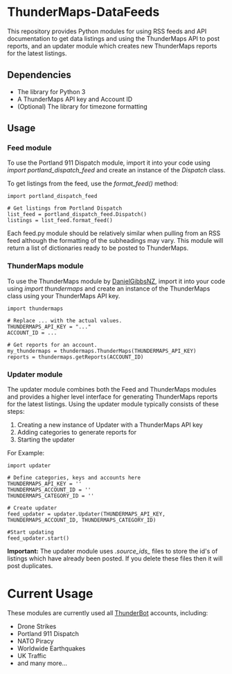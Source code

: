 ThunderMaps-DataFeeds
=====================
This repository provides Python modules for using RSS feeds and API documentation to get data listings and using the ThunderMaps API to post reports, and an updater module which creates new ThunderMaps reports for the latest listings.

Dependencies
------------

* The <requests> library for Python 3
* A ThunderMaps API key and Account ID
* (Optional) The <pytz> library for timezone formatting

Usage
-----

### Feed module

To use the Portland 911 Dispatch module, import it into your code using *import portland_dispatch_feed* and create an instance of the *Dispatch* class.

To get listings from the feed, use the *format_feed()* method:

    import portland_dispatch_feed
    
    # Get listings from Portland Dispatch
    list_feed = portland_dispatch_feed.Dispatch()
    listings = list_feed.format_feed()
  
Each feed.py module should be relatively similar when pulling from an RSS feed although the formatting of the subheadings may vary. This module will return a list of dictionaries ready to be posted to ThunderMaps.

### ThunderMaps module

To use the ThunderMaps module by [DanielGibbsNZ](https://github.com/DanielGibbsNZ/thundermaps-trademe), import it into your code using *import thundermaps* and create an instance of the ThunderMaps class using your ThunderMaps API key.

    import thundermaps
    
    # Replace ... with the actual values.
    THUNDERMAPS_API_KEY = "..."
    ACCOUNT_ID = ...
  
    # Get reports for an account.
    my_thundermaps = thundermaps.ThunderMaps(THUNDERMAPS_API_KEY)
    reports = thundermaps.getReports(ACCOUNT_ID)

### Updater module

The updater module combines both the Feed and ThunderMaps modules and provides a higher level interface for generating ThunderMaps reports for the latest listings. Using the updater module typically consists of these steps:

1. Creating a new instance of Updater with a ThunderMaps API key
2. Adding categories to generate reports for
3. Starting the updater

For Example:

    import updater
    
    # Define categories, keys and accounts here
    THUNDERMAPS_API_KEY = ''
    THUNDERMAPS_ACCOUNT_ID = ''
    THUNDERMAPS_CATEGORY_ID = ''
    
    # Create updater
    feed_updater = updater.Updater(THUNDERMAPS_API_KEY, THUNDERMAPS_ACCOUNT_ID, THUNDERMAPS_CATEGORY_ID)
    
    #Start updating
    feed_updater.start()
  
__Important:__ The updater module uses *.source_ids_* files to store the id's of listings which have already been posted. If you delete these files then it will post duplicates.

Current Usage
=============

These modules are currently used all [ThunderBot](http://www.thundermaps.com/users/1109) accounts, including:
* Drone Strikes
* Portland 911 Dispatch
* NATO Piracy
* Worldwide Earthquakes
* UK Traffic 
* and many more...
